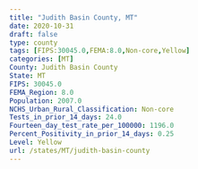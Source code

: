 ```yaml
---
title: "Judith Basin County, MT"
date: 2020-10-31
draft: false
type: county
tags: [FIPS:30045.0,FEMA:8.0,Non-core,Yellow]
categories: [MT]
County: Judith Basin County
State: MT
FIPS: 30045.0
FEMA_Region: 8.0
Population: 2007.0
NCHS_Urban_Rural_Classification: Non-core
Tests_in_prior_14_days: 24.0
Fourteen_day_test_rate_per_100000: 1196.0
Percent_Positivity_in_prior_14_days: 0.25
Level: Yellow
url: /states/MT/judith-basin-county
---
```



